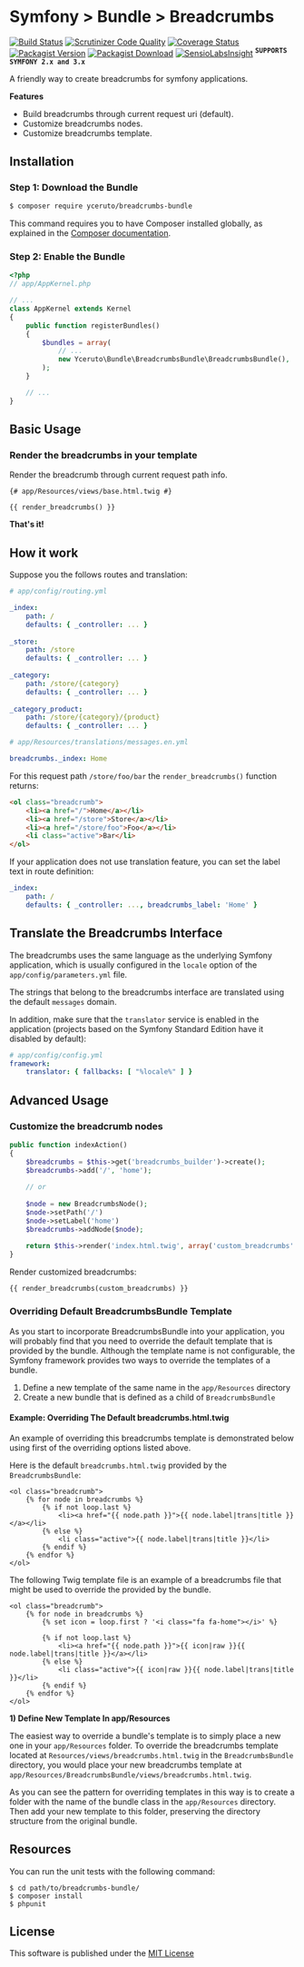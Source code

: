 Symfony > Bundle > Breadcrumbs
==============================

[![Build Status](https://travis-ci.org/yceruto/breadcrumbs-bundle.svg?branch=master)](https://travis-ci.org/yceruto/breadcrumbs-bundle)
[![Scrutinizer Code Quality](https://scrutinizer-ci.com/g/yceruto/breadcrumbs-bundle/badges/quality-score.png?b=master)](https://scrutinizer-ci.com/g/yceruto/breadcrumbs-bundle/?branch=master)
[![Coverage Status](https://img.shields.io/coveralls/yceruto/breadcrumbs-bundle/master.svg)](https://coveralls.io/github/yceruto/breadcrumbs-bundle?branch=master)
[![Packagist Version](https://img.shields.io/packagist/v/yceruto/breadcrumbs-bundle.svg)](https://packagist.org/packages/yceruto/breadcrumbs-bundle)
[![Packagist Download](https://img.shields.io/packagist/dt/yceruto/breadcrumbs-bundle.svg)](https://packagist.org/packages/yceruto/breadcrumbs-bundle)
[![SensioLabsInsight](https://insight.sensiolabs.com/projects/d5df66f3-377d-4f39-9875-bbda6e3d235d/mini.png)](https://insight.sensiolabs.com/projects/d5df66f3-377d-4f39-9875-bbda6e3d235d)
<sup><kbd>**SUPPORTS SYMFONY 2.x and 3.x**</kbd></sup>

A friendly way to create breadcrumbs for symfony applications.

**Features**
* Build breadcrumbs through current request uri (default).
* Customize breadcrumbs nodes.
* Customize breadcrumbs template.

Installation
------------

### Step 1: Download the Bundle

```bash
$ composer require yceruto/breadcrumbs-bundle
```

This command requires you to have Composer installed globally, as explained
in the [Composer documentation](https://getcomposer.org/doc/00-intro.md).

### Step 2: Enable the Bundle

```php
<?php
// app/AppKernel.php

// ...
class AppKernel extends Kernel
{
    public function registerBundles()
    {
        $bundles = array(
            // ...
            new Yceruto\Bundle\BreadcrumbsBundle\BreadcrumbsBundle(),
        );
    }

    // ...
}
```

Basic Usage
-----------

### Render the breadcrumbs in your template

Render the breadcrumb through current request path info.

```twig
{# app/Resources/views/base.html.twig #}

{{ render_breadcrumbs() }}
```

**That's it!**

How it work
-----------

Suppose you the follows routes and translation:

```yaml
# app/config/routing.yml

_index:
	path: /
	defaults: { _controller: ... }
	
_store:
	path: /store
	defaults: { _controller: ... }
	
_category:
	path: /store/{category}
	defaults: { _controller: ... }
	
_category_product:
	path: /store/{category}/{product}
	defaults: { _controller: ... }
```

```yaml
# app/Resources/translations/messages.en.yml

breadcrumbs._index: Home
```

For this request path `/store/foo/bar` the `render_breadcrumbs()` function returns:

```html
<ol class="breadcrumb">
    <li><a href="/">Home</a></li>
    <li><a href="/store">Store</a></li>
    <li><a href="/store/foo">Foo</a></li>
    <li class="active">Bar</li>
</ol>
```

If your application does not use translation feature, you can set the label text in route definition:

```yaml
_index:
	path: /
	defaults: { _controller: ..., breadcrumbs_label: 'Home' }
```

Translate the Breadcrumbs Interface
-----------------------------------

The breadcrumbs uses the same language as the underlying Symfony application, which
is usually configured in the `locale` option of the `app/config/parameters.yml`
file.

The strings that belong to the breadcrumbs interface are translated using the 
default `messages` domain.

In addition, make sure that the `translator` service is enabled in the
application (projects based on the Symfony Standard Edition have it disabled
by default):

```yaml
# app/config/config.yml
framework:
    translator: { fallbacks: [ "%locale%" ] }
```

Advanced Usage
--------------

### Customize the breadcrumb nodes

```php
public function indexAction() 
{
	$breadcrumbs = $this->get('breadcrumbs_builder')->create();
	$breadcrumbs->add('/', 'home');
	
	// or
	
	$node = new BreadcrumbsNode();
	$node->setPath('/')
	$node->setLabel('home')
	$breadcrumbs->addNode($node);
	
	return $this->render('index.html.twig', array('custom_breadcrumbs' => $breadcrumbs))
}
```

Render customized breadcrumbs:

```twig
{{ render_breadcrumbs(custom_breadcrumbs) }}
```

### Overriding Default BreadcrumbsBundle Template

As you start to incorporate BreadcrumbsBundle into your application, you will probably
find that you need to override the default template that is provided by
the bundle. Although the template name is not configurable, the Symfony
framework provides two ways to override the templates of a bundle.

 1. Define a new template of the same name in the `app/Resources` directory
 2. Create a new bundle that is defined as a child of `BreadcrumbsBundle`

#### Example: Overriding The Default breadcrumbs.html.twig

An example of overriding this breadcrumbs template is demonstrated below using first of the 
overriding options listed above.

Here is the default `breadcrumbs.html.twig` provided by the `BreadcrumbsBundle`:

```twig
<ol class="breadcrumb">
    {% for node in breadcrumbs %}
        {% if not loop.last %}
            <li><a href="{{ node.path }}">{{ node.label|trans|title }}</a></li>
        {% else %}
            <li class="active">{{ node.label|trans|title }}</li>
        {% endif %}
    {% endfor %}
</ol>
```

The following Twig template file is an example of a breadcrumbs file that might be used
to override the provided by the bundle.

```twig
<ol class="breadcrumb">
    {% for node in breadcrumbs %}
        {% set icon = loop.first ? '<i class="fa fa-home"></i>' %}
        
        {% if not loop.last %}
            <li><a href="{{ node.path }}">{{ icon|raw }}{{ node.label|trans|title }}</a></li>
        {% else %}
            <li class="active">{{ icon|raw }}{{ node.label|trans|title }}</li>
        {% endif %}
    {% endfor %}
</ol>
```

**1) Define New Template In app/Resources**

The easiest way to override a bundle's template is to simply place a new one in
your `app/Resources` folder. To override the breadcrumbs template located at
`Resources/views/breadcrumbs.html.twig` in the `BreadcrumbsBundle` directory, you would place
your new breadcrumbs template at `app/Resources/BreadcrumbsBundle/views/breadcrumbs.html.twig`.

As you can see the pattern for overriding templates in this way is to
create a folder with the name of the bundle class in the `app/Resources` directory.
Then add your new template to this folder, preserving the directory structure from the
original bundle.

Resources
---------

You can run the unit tests with the following command:

    $ cd path/to/breadcrumbs-bundle/
    $ composer install
    $ phpunit

License
-------

This software is published under the [MIT License](LICENSE)

